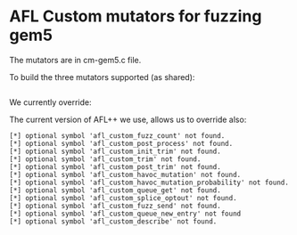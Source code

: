 # AFL Custom mutators for fuzzing gem5

The mutators are in cm-gem5.c file. 

To build the three mutators supported (as shared):
```
```

We currently override:

The current version of AFL++ we use, allows us to override also:
```
[*] optional symbol 'afl_custom_fuzz_count' not found.
[*] optional symbol 'afl_custom_post_process' not found.
[*] optional symbol 'afl_custom_init_trim' not found.
[*] optional symbol 'afl_custom_trim' not found.
[*] optional symbol 'afl_custom_post_trim' not found.
[*] optional symbol 'afl_custom_havoc_mutation' not found.
[*] optional symbol 'afl_custom_havoc_mutation_probability' not found.
[*] optional symbol 'afl_custom_queue_get' not found.
[*] optional symbol 'afl_custom_splice_optout' not found.
[*] optional symbol 'afl_custom_fuzz_send' not found.
[*] optional symbol 'afl_custom_queue_new_entry' not found
[*] optional symbol 'afl_custom_describe' not found.
```
